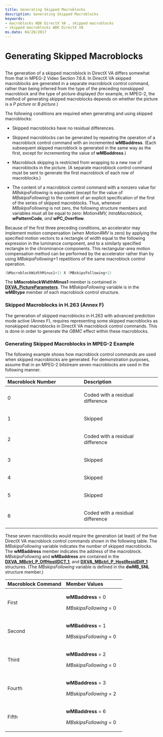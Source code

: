 ```yaml
---
title: Generating Skipped Macroblocks
description: Generating Skipped Macroblocks
keywords:
- macroblocks WDK DirectX VA , skipped macroblocks
- skipped macroblocks WDK DirectX VA
ms.date: 04/20/2017
---
```


# Generating Skipped Macroblocks


## <span id="ddk_generating_skipped_macroblocks_gg"></span><span id="DDK_GENERATING_SKIPPED_MACROBLOCKS_GG"></span>


The generation of a skipped macroblock in DirectX VA differs somewhat from that in MPEG-2 Video Section 7.6.6. In DirectX VA skipped macroblocks are generated in a separate macroblock control command, rather than being inferred from the type of the preceding nonskipped macroblock and the type of picture displayed (for example, in MPEG-2, the method of generating skipped macroblocks depends on whether the picture is a *P picture* or *B picture*.)

The following conditions are required when generating and using skipped macroblocks:

- Skipped macroblocks have no residual differences.

- Skipped macroblocks can be generated by repeating the operation of a macroblock control command with an incremented **wMBaddress**. (Each subsequent skipped macroblock is generated in the same way as the first, except for incrementing the value of **wMBaddress**.)

- Macroblock skipping is restricted from wrapping to a new row of macroblocks in the picture. (A separate macroblock control command must be sent to generate the first macroblock of each row of macroblocks.)

- The content of a macroblock control command with a nonzero value for *MBskipsFollowing* is equivalent (except for the value of *MBskipsFollowing*) to the content of an explicit specification of the first of the series of skipped macroblocks. Thus, whenever *MBskipsFollowing* is not zero, the following structure members and variables must all be equal to zero: *Motion4MV, IntraMacroblock,* **wPatternCode**<em>, and</em> **wPC\_Overflow**.

Because of the first three preceding conditions, an accelerator may implement motion compensation (when *Motion4MV* is zero) by applying the specified motion vectors to a rectangle of width equal to the following expression in the luminance component, and to a similarly specified rectangle in the chrominance components. This rectangular-area motion compensation method can be performed by the accelerator rather than by using *MBskipsFollowing*+1 repetitions of the same macroblock control operation.

```cpp
(bMacroblockWidthMinus1+1) X (MBskipsFollowing+1)
```

The **bMacroblockWidthMinus1** member is contained in [**DXVA\_PictureParameters**](/windows-hardware/drivers/ddi/dxva/ns-dxva-_dxva_pictureparameters). The *MBskipsFollowing* variable is in the **wMBtype** member of each macroblock control structure.

### <span id="Skipped_Macroblocks_in_H.263__Annex_F_"></span><span id="skipped_macroblocks_in_h.263__annex_f_"></span><span id="SKIPPED_MACROBLOCKS_IN_H.263__ANNEX_F_"></span>Skipped Macroblocks in H.263 (Annex F)

The generation of skipped macroblocks in H.263 with advanced prediction mode active (Annex F), requires representing some skipped macroblocks as nonskipped macroblocks in DirectX VA macroblock control commands. This is done in order to generate the *OBMC* effect within these macroblocks.

### <span id="Generating_Skipped_Macroblocks_in_MPEG-2_Example"></span><span id="generating_skipped_macroblocks_in_mpeg-2_example"></span><span id="GENERATING_SKIPPED_MACROBLOCKS_IN_MPEG-2_EXAMPLE"></span>Generating Skipped Macroblocks in MPEG-2 Example

The following example shows how macroblock control commands are used when skipped macroblocks are generated. For demonstration purposes, assume that in an MPEG-2 bitstream seven macroblocks are used in the following manner.

<table>
<colgroup>
<col width="50%" />
<col width="50%" />
</colgroup>
<thead>
<tr class="header">
<th align="left">Macroblock Number</th>
<th align="left">Description</th>
</tr>
</thead>
<tbody>
<tr class="odd">
<td align="left"><p>0</p></td>
<td align="left"><p>Coded with a residual difference</p></td>
</tr>
<tr class="even">
<td align="left"><p>1</p></td>
<td align="left"><p>Skipped</p></td>
</tr>
<tr class="odd">
<td align="left"><p>2</p></td>
<td align="left"><p>Coded with a residual difference</p></td>
</tr>
<tr class="even">
<td align="left"><p>3</p></td>
<td align="left"><p>Skipped</p></td>
</tr>
<tr class="odd">
<td align="left"><p>4</p></td>
<td align="left"><p>Skipped</p></td>
</tr>
<tr class="even">
<td align="left"><p>5</p></td>
<td align="left"><p>Skipped</p></td>
</tr>
<tr class="odd">
<td align="left"><p>6</p></td>
<td align="left"><p>Coded with a residual difference</p></td>
</tr>
</tbody>
</table>

 

These seven macroblocks would require the generation (at least) of the five DirectX VA macroblock control commands shown in the following table. The *MBskipsFollowing* variable indicates the number of skipped macroblocks. The **wMBaddress** member indicates the address of the macroblock. *MBskipsFollowing* and **wMBaddress** are contained in the [**DXVA\_MBctrl\_P\_OffHostIDCT\_1**](/windows-hardware/drivers/ddi/dxva/ns-dxva-_dxva_mbctrl_p_offhostidct_1), and [**DXVA\_MBctrl\_P\_HostResidDiff\_1**](/windows-hardware/drivers/ddi/dxva/ns-dxva-_dxva_mbctrl_p_hostresiddiff_1) structures. (The *MBskipsFollowing* variable is defined in the **dwMB\_SNL** structure member.)

<table>
<colgroup>
<col width="50%" />
<col width="50%" />
</colgroup>
<thead>
<tr class="header">
<th align="left">Macroblock Command</th>
<th align="left">Member Values</th>
</tr>
</thead>
<tbody>
<tr class="odd">
<td align="left"><p>First</p></td>
<td align="left"><p><strong>wMBaddress</strong> = 0</p>
<p><em>MBskipsFollowing</em> = 0</p></td>
</tr>
<tr class="even">
<td align="left"><p>Second</p></td>
<td align="left"><p><strong>wMBaddress</strong> = 1</p>
<p><em>MBskipsFollowing</em> = 0</p></td>
</tr>
<tr class="odd">
<td align="left"><p>Third</p></td>
<td align="left"><p><strong>wMBaddress</strong> = 2</p>
<p><em>MBskipsFollowing</em> = 0</p></td>
</tr>
<tr class="even">
<td align="left"><p>Fourth</p></td>
<td align="left"><p><strong>wMBaddress</strong> = 3</p>
<p><em>MBskipsFollowing</em> = 2</p></td>
</tr>
<tr class="odd">
<td align="left"><p>Fifth</p></td>
<td align="left"><p><strong>wMBaddress</strong> = 6</p>
<p><em>MBskipsFollowing</em> = 0</p></td>
</tr>
</tbody>
</table>

 

 

